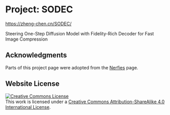 # Project: SODEC

https://zheng-chen.cn/SODEC/

Steering One-Step Diffusion Model with Fidelity-Rich Decoder for Fast Image Compression

## Acknowledgments

Parts of this project page were adopted from the [Nerfies](https://nerfies.github.io/) page.

## Website License

<a rel="license" href="http://creativecommons.org/licenses/by-sa/4.0/"><img alt="Creative Commons License" style="border-width:0" src="https://live.staticflickr.com/65535/54165176831_9ca511e569_o.png" /></a><br />This work is licensed under a <a rel="license" href="http://creativecommons.org/licenses/by-sa/4.0/">Creative Commons Attribution-ShareAlike 4.0 International License</a>.

